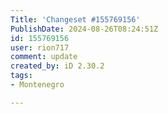 ```yaml
---
Title: 'Changeset #155769156'
PublishDate: 2024-08-26T08:24:51Z
id: 155769156
user: rion717
comment: update
created_by: iD 2.30.2
tags:
- Montenegro

---
```

